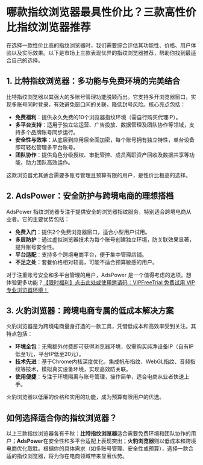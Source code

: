 # 哪款指纹浏览器最具性价比？三款高性价比指纹浏览器推荐

在选择一款性价比高的指纹浏览器时，我们需要综合评估其功能性、价格、用户体验以及实际效果。以下是市场上三款表现优异的指纹浏览器推荐，帮助你找到最适合自己的选择。

## 1. 比特指纹浏览器：多功能与免费环境的完美结合

比特指纹浏览器以其强大的多账号管理功能脱颖而出。它支持多开浏览器窗口，实现多账号同时登录，有效避免窗口间的关联，降低封号风险。核心亮点包括：

- **免费福利**：提供永久免费的10个浏览器指纹环境（需自行购买代理IP）。
- **多平台支持**：适用于独立站运营、广告投放、数据管理及团队协作等领域，支持多个品牌账号同步运行。
- **安全性与效率**：从底层到应用层全面加密，每个账号拥有独立特性，单台设备即可轻松管理多平台账号。
- **团队协作**：提供角色分级授权、审批管控、成员离职资产回收及数据共享等功能，助力团队高效运作。

这款浏览器尤其适合需要多账号管理且预算有限的用户，是性价比极高的选择。

## 2. AdsPower：安全防护与跨境电商的理想搭档

AdsPower 指纹浏览器专注于提供安全的浏览器指纹服务，特别适合跨境电商从业者。它的主要优势包括：

- **免费入门**：提供2个免费浏览器窗口，适合小型用户试用。
- **多层防护**：通过虚拟浏览器技术为每个账号创建独立环境，防关联效果显著，提升账号安全性。
- **平台适配**：支持多个跨境电商平台，便于集中管理店铺。
- **不足之处**：套餐价格相对较高，可能不适合预算敏感的用户。

对于注重账号安全和多平台管理的用户，AdsPower 是一个值得考虑的选项。想体验更多功能？[【限时福利】点击此处或使用邀请码：VIPFreeTrial 免费试用 VIP 专业浏览器环境！](https://bit.ly/adspower_free)

## 3. 火豹浏览器：跨境电商专属的低成本解决方案

火豹浏览器是为跨境电商量身打造的一款工具，凭借低成本和高效率受到关注。其特点包括：

- **环境全包**：无需额外付费即可获得浏览器环境，仅需购买纯净设备IP（自有IP低至1元，平台IP低至20元）。
- **技术先进**：基于Chrome内核深度优化，集成帆布指纹、WebGL指纹、音频指纹等技术，模拟真实设备环境，实现高效防关联。
- **使用便捷**：专注于环境隔离与账号管理，操作简单，适合电商从业者快速上手。

火豹浏览器以低廉的价格和实用的功能，成为预算有限用户的优选。

## 如何选择适合你的指纹浏览器？

以上三款指纹浏览器各有千秋：**比特指纹浏览器**适合需要免费环境和团队协作的用户；**AdsPower**在安全性和多平台适配上表现突出；**火豹浏览器**则以低成本和跨境电商优化取胜。根据你的具体需求（如多账号管理、安全性或预算），选择一款合适的指纹浏览器，将为你在电商领域带来显著优势。